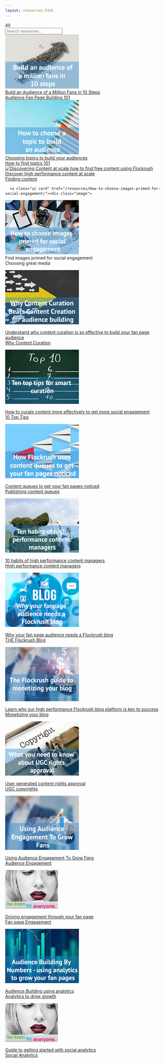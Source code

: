 ```yaml
---
layout: resources.html
---
```


<!-- Flockrush resources -->

 <div class="ui secondary pointing menu">
  <a class="active item">
    All
  </a>
  <div class="right menu">
  <div class="item">
  <div class="ui transparent icon input"><input type="text" placeholder="Search resources...">
        <i class="search link icon"></i></div>
</div>
</div>
</div>

<div class="ui bottom attached container space-5em-bottom space-5em">
  <div class="ui stackable link cards"><a class="ui card" href="/resources/How-to-build-an-audience-of-one-million-fans-in-ten-steps/"><div class="image">
  <img src="img/flockrush-build-an-audience-of-million-in-10-steps.jpg" alt="Build an audience of million in 10 steps">
</div><div class="content">
  <div class="description h-small">
          Build an Audience of a Million Fans in 10 Steps</div>
</div><div class="extra content">
        Audience Fan Page Building 101
      </div></a>
    <a class="ui card" href="/resources/How-to-choose-a-topic-to-build-a-fan-page/"><div class="image">
  <img src="img/flockrush-How-to-choose-a-topic-to-build-an-audience.jpg" alt=" Choosing topics to build your audiences">
</div><div class="content">
  <div class="description h-small">
           Choosing topics to build your audiences  </div>
</div><div class="extra content">
        How to find topics 101
      </div></a>
    <a class="ui card" href="/resources/Discovering-content-at-scale-how-to-find-high-performing-content-for-free-using-Flockrush/"><div class="image">
  <img src="/img/discovering-content-at-scale–how-to-find-free-content-using-Flockrush.jpg" alt="Discovering Content at scale how to find free content using Flockrush">
</div><div class="content">
  <div class="description h-small">
          Discover high performance content at scale</div>
</div><div class="extra content">
        Finding content
      </div></a>

      <a class="ui card" href="/resources/How-to-choose-images-primed-for-social-engagement/"><div class="image">
  <img src="img/How-to-choose-images-primed-for-social-engagement.jpg" alt="How to choose images primed for social engagement">
</div><div class="content">
  <div class="description h-small">
      Find images primed for social engagement
</div>
</div><div class="extra content">
Choosing great media        </div></a>


<a class="ui card" href="/resources/Why-Content-Curation-Beats-Content-Creation-for-audience-building"><div class="image">
  <img src="/img/Why-Content-Curation-Beats-Content-Creation-for-audience-building-flockrush.jpg" alt="Why Content Curation Beats Content Creation for audience building flockrush">
</div><div class="content">
  <div class="description h-small">
Understand why content curation is so effective to build your fan page audience</div>
</div><div class="extra content">
Why Content Curation</div></a>

<a class="ui card" href="/resources/Ten-top-tips-for-smart-curation"><div class="image">
  <img src="/img/Ten-top-tips-for-smart-curation-flockrush.jpg" alt="Ten top tips for smart curation flockrush">
</div><div class="content">
  <div class="description h-small">
How to curate content more effectively to get more social engagement</div>
</div><div class="extra content">
10 Top Tips        </div></a>


<a class="ui card" href="/resources/How-Flockrush-uses-content-queues-to-get-your-fan-pages-noticed/"><div class="image">
  <img src="/img/How-Flockrush-uses-content-queues-to-get-your-fan-pages-noticed.jpg" alt="How Flockrush uses content queues to get your fan pages noticed">
</div><div class="content">
  <div class="description h-small">
Content queues to get your fan pages noticed</div>
</div><div class="extra content">
Publishing content queues</div></a>


<a class="ui card" href="/resources/Ten-habits-of-high-performance-content-managers/"><div class="image">
  <img src="/img/Ten-habits-of-high-performance-content-managers.jpg" alt="Ten habits of high performance content managers">
</div><div class="content">
  <div class="description h-small">
10 habits of high performance content managers</div>
</div><div class="extra content">
High performance content managers</div></a>

<a class="ui card" href="/resources/Why-your-fan-page-audience-needs-a-Flockrush-blog/"><div class="image">
  <img src="/img/Why-your-fanpage-audience-needs-a-Flockrush-blog.jpg" alt="Why your fan page audience needs a Flockrush blog">
</div><div class="content">
  <div class="description h-small">
Why your fan page audience needs a Flockrush blog</div>
</div><div class="extra content">
THE Flockrush Blog</div></a>

<a class="ui card" href="/resources/The-Flockrush-guide-to-monetizing-your-blog/"><div class="image">
  <img src="/img/The-Flockrush-guide-to-monetizing-your-blog.jpg" alt="The Flockrush guide to monetizing your blog">
</div><div class="content">
  <div class="description h-small">
Learn why our high performance Flockrush blog platform is key to success</div>
</div><div class="extra content">
Monetizing your blog</div></a>

<a class="ui card" href="/resources/What-you-need-to-know-about-UGC-rights-approval/"><div class="image">
  <img src="/img/What-you-need-to-know-about-UGC-rights-approval.jpg" alt="What you need to know about UGC rights approval">
</div><div class="content">
  <div class="description h-small">
User generated content rights approval</div>
</div><div class="extra content">
UGC copyrights</div></a>




<a class="ui card" href="/resources/Using-Audience-Engagement-To-Grow-Fans/"><div class="image">
  <img src="/img/Using-Audience-Engagement-To-Grow-Fans-with-flockrush.jpg" alt="Using Audience Engagement To Grow Fans with flockrush">
</div><div class="content">
  <div class="description h-small">
Using Audience Engagement To Grow Fans</div>
</div><div class="extra content">
Audience Engagement</div></a>

<a class="ui card" href="/resources/Driving-engagement-through-your-fan-page-audience/"><div class="image">
  <img src="/img/Driving-engagement-through-your-fan-page-audience.jpg" alt="Driving engagement through your fan page">
</div><div class="content">
  <div class="description h-small">
Driving engagement through your fan page</div>
</div><div class="extra content">
Fan page Engagement</div></a>

<a class="ui card" href="/resources/Audience-Building-By-Numbers-using-analytics-to-grow-your-fan-pages/"><div class="image">
  <img src="/img/Audience-Building-By-Numbers-using-analytics-to-grow-your-fan-pages.jpg" alt="Audience Building By Numbers using analytics to grow your fan pages">
</div><div class="content">
  <div class="description h-small">
Audience Building using analytics</div>
</div><div class="extra content">
Analytics to drive growth</div></a>

<a class="ui card" href="/resources/The-Flockrush-guide-to-beginners-social-analytics/"><div class="image">
  <img src="/img/The-Flockrush-guide-to-beginners-social-analytics.jpg" alt="A Flockrush guide to getting started with social analytics">
</div><div class="content">
  <div class="description h-small">
Guide to getting started with social analytics</div>
</div><div class="extra content">
Social Analytics</div></a></div>
</div>
